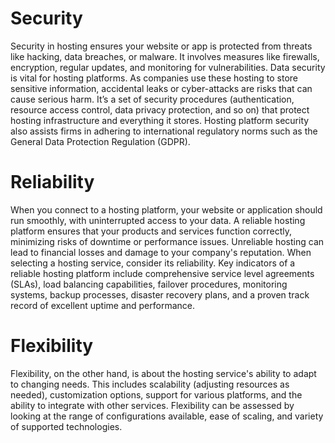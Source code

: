 # Security
Security in hosting ensures your website or app is protected from threats like hacking, data breaches, or malware. It involves measures like firewalls, encryption, regular updates, and monitoring for vulnerabilities. Data security is vital for hosting platforms. As companies use these hosting to store sensitive information, accidental leaks or cyber-attacks are risks that can cause serious harm.  It’s a set of security procedures (authentication, resource access control, data privacy protection, and so on) that protect hosting infrastructure and everything it stores. Hosting platform security also assists firms in adhering to international regulatory norms such as the General Data Protection Regulation (GDPR).
# Reliability
When you connect to a hosting platform, your website or application should run smoothly, with uninterrupted access to your data. A reliable hosting platform ensures that your products and services function correctly, minimizing risks of downtime or performance issues. Unreliable hosting can lead to financial losses and damage to your company's reputation. When selecting a hosting service, consider its reliability. Key indicators of a reliable hosting platform include comprehensive service level agreements (SLAs), load balancing capabilities, failover procedures, monitoring systems, backup processes, disaster recovery plans, and a proven track record of excellent uptime and performance.
# Flexibility
Flexibility, on the other hand, is about the hosting service's ability to adapt to changing needs. This includes scalability (adjusting resources as needed), customization options, support for various platforms, and the ability to integrate with other services. Flexibility can be assessed by looking at the range of configurations available, ease of scaling, and variety of supported technologies.